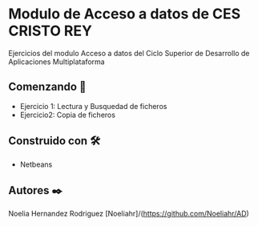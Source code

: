 # Modulo de Acceso a datos de CES CRISTO REY

Ejercicios del modulo Acceso a datos del Ciclo Superior de Desarrollo de Aplicaciones Multiplataforma
## Comenzando 🚀
* Ejercicio 1: Lectura y Busquedad de ficheros
* Ejercicio2: Copia de ficheros

## Construido con 🛠️
* Netbeans

## Autores ✒️

Noelia Hernandez Rodriguez [Noeliahr]/(https://github.com/Noeliahr/AD)